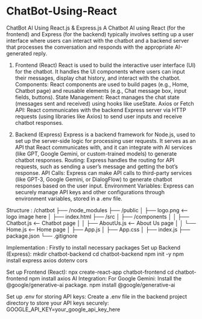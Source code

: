 # ChatBot-Using-React

ChatBot AI Using React.js & Express.js
	A Chatbot AI using React (for the frontend) and Express (for the backend) typically involves setting up a user interface where users can interact with the chatbot and a backend server that processes the conversation and responds with the appropriate AI-generated reply.

1. Frontend (React)
React is used to build the interactive user interface (UI) for the chatbot. It handles the UI components where users can input their messages, display chat history, and interact with the chatbot.
Components: React components are used to build pages (e.g., Home, Chatbot page) and reusable elements (e.g., Chat message box, input fields, buttons).
State Management: React manages the chat state (messages sent and received) using hooks like useState.
Axios or Fetch API: React communicates with the backend Express server via HTTP requests (using libraries like Axios) to send user inputs and receive chatbot responses.

2. Backend (Express)
Express is a backend framework for Node.js, used to set up the server-side logic for processing user requests. It serves as an API that React communicates with, and it can integrate with AI services (like GPT, Google Gemini, or custom-trained models) to generate chatbot responses.
Routing: Express handles the routing for API requests, such as sending a user’s message and getting the bot’s response.
API Calls: Express can make API calls to third-party services (like GPT-3, Google Gemini, or DialogFlow) to generate chatbot responses based on the user input.
Environment Variables: Express can securely manage API keys and other configurations through environment variables, stored in a .env file.


Structure :
/chatbot
├── /node_modules
├── /public
│   ├── logo.png  <-- logo image here
│   ├── index.html
├── /src
│   ├── /components
│   │   ├── Chatbot.js      <-- Chatbot page
│   │   ├── AboutUs.js      <-- About Us page
│   │   └── Home.js         <-- Home page
│   ├── App.js
│   ├── App.css
│   ├── index.js
├── package.json
└── .gitignore


Implementation : 
Firstly to install necessary packages
Set up Backend (Express):
mkdir chatbot-backend
cd chatbot-backend
npm init -y
npm install express axios dotenv cors


Set up Frontend (React):
npx create-react-app chatbot-frontend
cd chatbot-frontend
npm install axios
AI Integration:
For Google Gemini: Install the @google/generative-ai package.
npm install @google/generative-ai

Set up .env for storing API keys:
Create a .env file in the backend project directory to store your API keys securely:
GOOGLE_API_KEY=your_google_api_key_here


